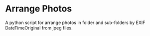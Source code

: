 Arrange Photos
==============

A python script for arrange photos in folder and sub-folders by EXIF DateTimeOriginal from jpeg files.